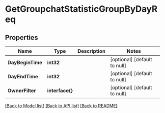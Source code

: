 # GetGroupchatStatisticGroupByDayReq

## Properties
Name | Type | Description | Notes
------------ | ------------- | ------------- | -------------
**DayBeginTime** | **int32** |  | [optional] [default to null]
**DayEndTime** | **int32** |  | [optional] [default to null]
**OwnerFilter** | **interface{}** |  | [optional] [default to null]

[[Back to Model list]](../README.md#documentation-for-models) [[Back to API list]](../README.md#documentation-for-api-endpoints) [[Back to README]](../README.md)


